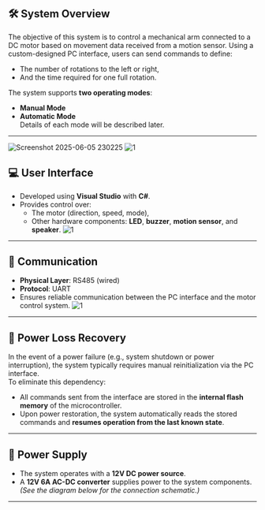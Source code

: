 ## 🛠️ System Overview

The objective of this system is to control a mechanical arm connected to a DC motor based on movement data received from a motion sensor. Using a custom-designed PC interface, users can send commands to define:
- The number of rotations to the left or right,
- And the time required for one full rotation.

The system supports **two operating modes**:
- **Manual Mode**
- **Automatic Mode**  
Details of each mode will be described later.

---
![Screenshot 2025-06-05 230225](https://github.com/user-attachments/assets/df4d8526-10e1-4815-b694-7d06bbf6fa67)
![1](https://github.com/user-attachments/assets/fe6a6db0-8602-4472-aef8-aac8d04746ed)


## 💻 User Interface

- Developed using **Visual Studio** with **C#**.
- Provides control over:
  - The motor (direction, speed, mode),
  - Other hardware components: **LED**, **buzzer**, **motion sensor**, and **speaker**.
![1](https://github.com/user-attachments/assets/9a177e52-f08c-4d13-a210-227498579515)

---

## 🔌 Communication

- **Physical Layer**: RS485 (wired)
- **Protocol**: UART
- Ensures reliable communication between the PC interface and the motor control system.
![1](https://github.com/user-attachments/assets/a2d6a33e-237c-4316-a847-0b6f277e0684)

---

## 🔄 Power Loss Recovery

In the event of a power failure (e.g., system shutdown or power interruption), the system typically requires manual reinitialization via the PC interface.  
To eliminate this dependency:

- All commands sent from the interface are stored in the **internal flash memory** of the microcontroller.
- Upon power restoration, the system automatically reads the stored commands and **resumes operation from the last known state**.

---

## 🔋 Power Supply

- The system operates with a **12V DC power source**.
- A **12V 6A AC-DC converter** supplies power to the system components.  
  _(See the diagram below for the connection schematic.)_

---

